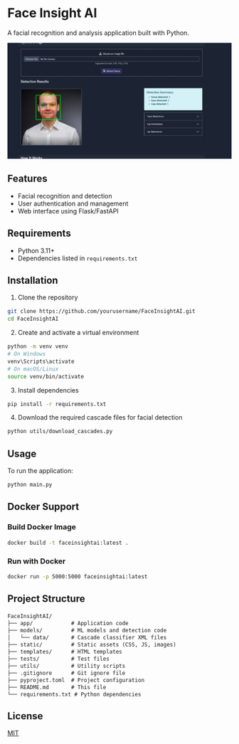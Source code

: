 # Face Insight AI

A facial recognition and analysis application built with Python.

![FaceInsightAI Thumbnail](thumb.png)

## Features

- Facial recognition and detection
- User authentication and management
- Web interface using Flask/FastAPI

## Requirements

- Python 3.11+
- Dependencies listed in `requirements.txt`

## Installation

1. Clone the repository
```bash
git clone https://github.com/yourusername/FaceInsightAI.git
cd FaceInsightAI
```

2. Create and activate a virtual environment
```bash
python -m venv venv
# On Windows
venv\Scripts\activate
# On macOS/Linux
source venv/bin/activate
```

3. Install dependencies
```bash
pip install -r requirements.txt
```

4. Download the required cascade files for facial detection
```bash
python utils/download_cascades.py
```

## Usage

To run the application:

```bash
python main.py
```

## Docker Support

### Build Docker Image
```bash
docker build -t faceinsightai:latest .
```

### Run with Docker
```bash
docker run -p 5000:5000 faceinsightai:latest
```

## Project Structure

```
FaceInsightAI/
├── app/            # Application code
├── models/         # ML models and detection code
│   └── data/       # Cascade classifier XML files
├── static/         # Static assets (CSS, JS, images)
├── templates/      # HTML templates
├── tests/          # Test files
├── utils/          # Utility scripts
├── .gitignore      # Git ignore file
├── pyproject.toml  # Project configuration
├── README.md       # This file
└── requirements.txt # Python dependencies
```

## License

[MIT](LICENSE) 